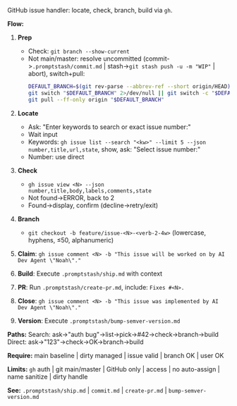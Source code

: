 GitHub issue handler: locate, check, branch, build via `gh`.

**Flow:**

1. **Prep**
   - Check: `git branch --show-current`
   - Not main/master: resolve uncommitted (commit->`.promptstash/commit.md` | stash->`git stash push -u -m "WIP"` | abort), switch+pull:
     ```bash
     DEFAULT_BRANCH=$(git rev-parse --abbrev-ref --short origin/HEAD)
     git switch "$DEFAULT_BRANCH" 2>/dev/null || git switch -c "$DEFAULT_BRANCH" "origin/$DEFAULT_BRANCH"
     git pull --ff-only origin "$DEFAULT_BRANCH"
     ```

2. **Locate**
   - Ask: "Enter keywords to search or exact issue number:"
   - Wait input
   - Keywords: `gh issue list --search "<kw>" --limit 5 --json number,title,url,state`, show, ask: "Select issue number:"
   - Number: use direct

3. **Check**
   - `gh issue view <N> --json number,title,body,labels,comments,state`
   - Not found->ERROR, back to 2
   - Found->display, confirm (decline->retry/exit)

4. **Branch**
   - `git checkout -b feature/issue-<N>-<verb-2-4w>` (lowercase, hyphens, ≤50, alphanumeric)

5. **Claim**: `gh issue comment <N> -b "This issue will be worked on by AI Dev Agent \"Noah\"."`

6. **Build**: Execute `.promptstash/ship.md` with context

7. **PR**: Run `.promptstash/create-pr.md`, include: `Fixes #<N>.`

8. **Close**: `gh issue comment <N> -b "This issue was implemented by AI Dev Agent \"Noah\"."`

9. **Version**: Execute `.promptstash/bump-semver-version.md`

**Paths:**
Search: ask->"auth bug"->list->pick->#42->check->branch->build
Direct: ask->"123"->check->OK->branch->build

**Require:** main baseline | dirty managed | issue valid | branch OK | user OK

**Limits:** `gh` auth | git main/master | GitHub only | access | no auto-assign | name sanitize | dirty handle

**See:** `.promptstash/ship.md` | `commit.md` | `create-pr.md` | `bump-semver-version.md`
